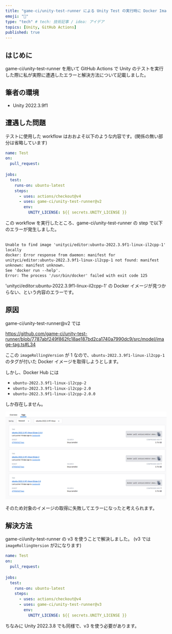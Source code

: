 ```yaml
---
title: "game-ci/unity-test-runner による Unity Test の実行時に Docker Image が見つからなくてエラーになる"
emoji: "📑"
type: "tech" # tech: 技術記事 / idea: アイデア
topics: [Unity, GitHub Actions]
published: true
---
```


## はじめに

game-ci/unity-test-runner を用いて GitHub Actions で Unity のテストを実行した際に私が実際に遭遇したエラーと解決方法について記載しました。

## 筆者の環境

- Unity 2022.3.9f1

## 遭遇した問題

テストに使用した workflow はおおよそ以下のような内容です。(関係の無い部分は省略しています)

```yml
name: Test
on:
  pull_request:

jobs:
  test:
    runs-on: ubuntu-latest
    steps:
      - uses: actions/checkout@v4
      - uses: game-ci/unity-test-runner@v2
        env:
          UNITY_LICENSE: ${{ secrets.UNITY_LICENSE }}
```

この workflow を実行したところ、game-ci/unity-test-runner の step で以下のエラーが発生しました。

```log

Unable to find image 'unityci/editor:ubuntu-2022.3.9f1-linux-il2cpp-1' locally
docker: Error response from daemon: manifest for unityci/editor:ubuntu-2022.3.9f1-linux-il2cpp-1 not found: manifest unknown: manifest unknown.
See 'docker run --help'.
Error: The process '/usr/bin/docker' failed with exit code 125

```

'unityci/editor:ubuntu-2022.3.9f1-linux-il2cpp-1' の Docker イメージが見つからない、という内容のエラーです。

## 原因

game-ci/unity-test-runner@v2 では

https://github.com/game-ci/unity-test-runner/blob/7787abf249f862fc18ae187bd2ca1740a7990dc9/src/model/image-tag.ts#L34

ここの `imageRollingVersion` が 1 なので、`ubuntu-2022.3.9f1-linux-il2cpp-1` のタグが付いた Docker イメージを取得しようとします。

しかし、Docker Hub には

- `ubuntu-2022.3.9f1-linux-il2cpp-2`
- `ubuntu-2022.3.9f1-linux-il2cpp-2.0`
- `ubuntu-2022.3.9f1-linux-il2cpp-2.0.0`

しか存在しません。

![](/images/c2ae62207c55b4/image1.png)

そのため対象のイメージの取得に失敗してエラーになったと考えられます。

## 解決方法

game-ci/unity-test-runner の v3 を使うことで解決しました。
(v3 では `imageRollingVersion` が2になります)

```yml
name: Test
on:
  pull_request:

jobs:
  test:
    runs-on: ubuntu-latest
    steps:
      - uses: actions/checkout@v4
      - uses: game-ci/unity-test-runner@v3
        env:
          UNITY_LICENSE: ${{ secrets.UNITY_LICENSE }}
```

ちなみに Unity 2022.3.8 でも同様で、v3 を使う必要があります。
